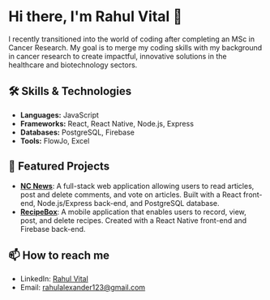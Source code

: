# Hi there, I'm Rahul Vital :wave:

I recently transitioned into the world of coding after completing an MSc in Cancer Research. My goal is to merge my coding skills with my background in cancer research to create impactful, innovative solutions in the healthcare and biotechnology sectors.

## :hammer_and_wrench: Skills & Technologies
- **Languages:** JavaScript
- **Frameworks:** React, React Native, Node.js, Express
- **Databases:** PostgreSQL, Firebase
- **Tools:** FlowJo, Excel

## :file_folder: Featured Projects
- [**NC News**](https://github.com/rahulvital/nc-news): A full-stack web application allowing users to read articles, post and delete comments, and vote on articles. Built with a React front-end, Node.js/Express back-end, and PostgreSQL database.
- [**RecipeBox**](https://github.com/bitbybit-nc/RecipeBox): A mobile application that enables users to record, view, post, and delete recipes. Created with a React Native front-end and Firebase back-end.

## :mailbox: How to reach me
- LinkedIn: [Rahul Vital](https://www.linkedin.com/in/rahul-v-16a61694/)
- Email: rahulalexander123@gmail.com
